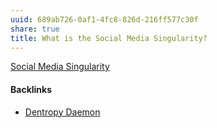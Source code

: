 ```yaml
---
uuid: 689ab726-0af1-4fc8-826d-216ff577c30f
share: true
title: What is the Social Media Singularity?
---
```

[Social Media Singularity](/a774c0a5-5e5e-48f9-8ab5-a91eb358c5f4)

#### Backlinks

* [Dentropy Daemon](/15c66694-3dc9-4115-afb8-887a6e52ffea)